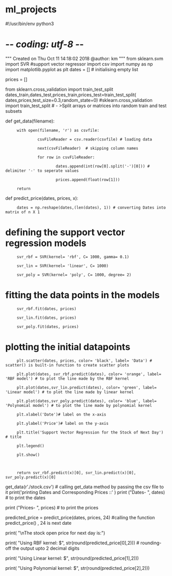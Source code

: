 # ml_projects
#!/usr/bin/env python3
# -*- coding: utf-8 -*-
"""
Created on Thu Oct 11 14:18:02 2018
@author: km
"""
from sklearn.svm import SVR        #support vector regressor
import csv
import numpy as np
import matplotlib.pyplot as plt
dates = [] # initialising empty list

prices = []

from sklearn.cross_validation import train_test_split
dates_train,dates_test,prices_train,prices_test=train_test_split(
        dates,prices,test_size=0.3,random_state=0) #sklearn.cross_validation import train_test_split 
                                                  # - >Split arrays or matrices into random train and test subsets


def get_data(filename):

         with open(filename, 'r') as csvfile:

                  csvFileReader = csv.reader(csvfile) # loading data

                  next(csvFileReader)  # skipping column names

                  for row in csvFileReader:

                          dates.append(int(row[0].split('-')[0])) # delimiter '-' to seperate values

                          prices.append(float(row[1]))

         return

def predict_price(dates, prices, x):

         dates = np.reshape(dates,(len(dates), 1)) # converting Dates into matrix of n X 1

 


# defining the support vector regression models
         
         svr_rbf = SVR(kernel= 'rbf', C= 1000, gamma= 0.1) 

         svr_lin = SVR(kernel= 'linear', C= 1000)

         svr_poly = SVR(kernel= 'poly', C= 1000, degree= 2)
         
 # fitting the data points in the models
         svr_rbf.fit(dates, prices)

         svr_lin.fit(dates, prices)

         svr_poly.fit(dates, prices)

 
# plotting the initial datapoints
         plt.scatter(dates, prices, color= 'black', label= 'Data') # scatter() is built-in function to create scatter plots

         plt.plot(dates, svr_rbf.predict(dates), color= 'orange', label= 'RBF model') # to plot the line made by the RBF kernel

         plt.plot(dates,svr_lin.predict(dates), color= 'green', label= 'Linear model') # to plot the line made by linear kernel

         plt.plot(dates,svr_poly.predict(dates), color= 'blue', label= 'Polynomial model') # to plot the line made by polynomial kernel

         plt.xlabel('Date')# label on the x-axis

         plt.ylabel('Price')# label on the y-axis

         plt.title('Support Vector Regression for the Stock of Next Day') # title

         plt.legend() 

         plt.show()

 

         return svr_rbf.predict(x)[0], svr_lin.predict(x)[0], svr_poly.predict(x)[0]



get_data(r'./stock.csv') # calling get_data method by passing the csv file to it
print('printing Dates and Corresponding Prices ::' )
print ("Dates- ", dates) # to print the dates

print ("Prices- ", prices) # to print the prices


predicted_price = predict_price(dates, prices, 24)  #calling the function predict_price() , 24 is next date

print( "\nThe stock open price for next day is:")

print( "Using RBF kernel: $", str(round(predicted_price[0],2))) # rounding-off the output upto 2 decimal digits

print( "Using Linear kernel: $", str(round(predicted_price[1],2)))

print( "Using Polynomial kernel: $", str(round(predicted_price[2],2)))
